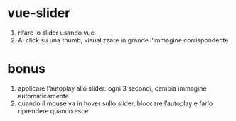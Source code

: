 # vue-slider

1. rifare lo slider usando vue
2. Al click su una thumb, visualizzare in grande l’immagine corrispondente

# bonus

1. applicare l’autoplay allo slider: ogni 3 secondi, cambia immagine automaticamente
2. quando il mouse va in hover sullo slider, bloccare l’autoplay e farlo riprendere quando esce